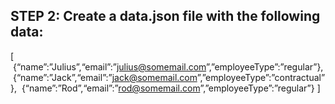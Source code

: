## STEP 2: Create a data.json file with the following data:

[
 {“name”:”Julius”,“email”:”julius@somemail.com”,”employeeType”:”regular”},
 {“name”:”Jack”,“email”:”jack@somemail.com”,”employeeType”:”contractual”},
 {“name”:”Rod”,“email”:”rod@somemail.com”,”employeeType”:”regular”}
]
